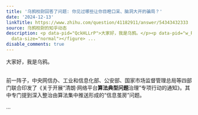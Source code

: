 ```yaml
---
title: '乌鸦校尉回答了问题: 你见过哪些让你目瞪口呆、脑洞大开的骗局？'
date: '2024-12-13'
linkTitle: https://www.zhihu.com/question/41182911/answer/54343432333
source: 乌鸦校尉的知乎动态
description: <p data-pid="QckHLLrP">大家好，我是乌鸦。</p><p data-pid="w_PyZbmh"><br>前一阵子，中央网信办、工业和信息化部、公安部、国家市场监督管理总局等四部门联合印发了《关于开展“清朗·网络平台<b>算法典型问题</b>治理”专项行动的通知》。其中专门提到深入整治由算法集中推送形成的“信息茧房”问题。</p><figure
  data-size="normal"></figure> ...
disable_comments: true
---
```

<p data-pid="QckHLLrP">大家好，我是乌鸦。</p><p data-pid="w_PyZbmh"><br>前一阵子，中央网信办、工业和信息化部、公安部、国家市场监督管理总局等四部门联合印发了《关于开展“清朗·网络平台<b>算法典型问题</b>治理”专项行动的通知》。其中专门提到深入整治由算法集中推送形成的“信息茧房”问题。</p><figure data-size="normal"></figure> ...